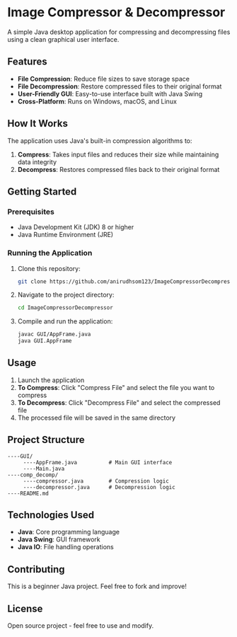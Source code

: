 # Image Compressor & Decompressor

A simple Java desktop application for compressing and decompressing files using a clean graphical user interface.

## Features

- **File Compression**: Reduce file sizes to save storage space
- **File Decompression**: Restore compressed files to their original format
- **User-Friendly GUI**: Easy-to-use interface built with Java Swing
- **Cross-Platform**: Runs on Windows, macOS, and Linux

## How It Works

The application uses Java's built-in compression algorithms to:
1. **Compress**: Takes input files and reduces their size while maintaining data integrity
2. **Decompress**: Restores compressed files back to their original format

## Getting Started

### Prerequisites
- Java Development Kit (JDK) 8 or higher
- Java Runtime Environment (JRE)

### Running the Application
1. Clone this repository:
   ```bash
   git clone https://github.com/anirudhsom123/ImageCompressorDecompressor.git
   ```

2. Navigate to the project directory:
   ```bash
   cd ImageCompressorDecompressor
   ```

3. Compile and run the application:
   ```bash
   javac GUI/AppFrame.java
   java GUI.AppFrame
   ```

## Usage

1. Launch the application
2. **To Compress**: Click "Compress File" and select the file you want to compress
3. **To Decompress**: Click "Decompress File" and select the compressed file
4. The processed file will be saved in the same directory

## Project Structure

```
----GUI/
     ----AppFrame.java          # Main GUI interface
     ----Main.java
----comp_decomp/
     ----compressor.java        # Compression logic
     ----decompressor.java      # Decompression logic
----README.md
```

## Technologies Used

- **Java**: Core programming language
- **Java Swing**: GUI framework
- **Java IO**: File handling operations

## Contributing

This is a beginner Java project. Feel free to fork and improve!

## License

Open source project - feel free to use and modify.
